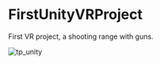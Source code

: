 # FirstUnityVRProject
First VR project, a shooting range with guns.

![tp_unity](https://github.com/user-attachments/assets/314269af-a68a-41ee-a58a-ceb0daca9538)
